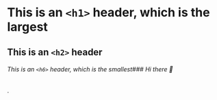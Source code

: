 # This is an `<h1>` header, which is the largest
## This is an `<h2>` header
###### This is an `<h6>` header, which is the smallest### Hi there 👋
.
<!--
**2213280030/2213280030** is a ✨ _special_ ✨ repository because its `README.md` (this file) appears on your GitHub profile.

Here are some ideas to get you started:

- 🔭 I’m currently working on ...
- 🌱 I’m currently learning ...
- 👯 I’m looking to collaborate on ...
- 🤔 I’m looking for help with ...
- 💬 Ask me about ...
- 📫 How to reach me: ...
- 😄 Pronouns: ...
- ⚡ Fun fact: ...
-->
